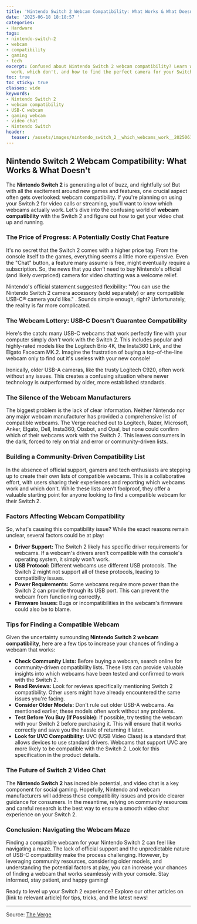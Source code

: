 ```yaml
---
title: 'Nintendo Switch 2 Webcam Compatibility: What Works & What Doesn''t'
date: '2025-06-18 18:18:57 '
categories:
- Hardware
tags:
- nintendo-switch-2
- webcam
- compatibility
- gaming
- tech
excerpt: Confused about Nintendo Switch 2 webcam compatibility? Learn which webcams
  work, which don't, and how to find the perfect camera for your Switch 2 video chat.
toc: true
toc_sticky: true
classes: wide
keywords:
- Nintendo Switch 2
- webcam compatibility
- USB-C webcam
- gaming webcam
- video chat
- Nintendo Switch
header:
  teaser: /assets/images/nintendo_switch_2__which_webcams_work__20250618181857.jpg
---
```


## Nintendo Switch 2 Webcam Compatibility: What Works & What Doesn't

The **Nintendo Switch 2** is generating a lot of buzz, and rightfully so! But with all the excitement around new games and features, one crucial aspect often gets overlooked: webcam compatibility. If you're planning on using your Switch 2 for video calls or streaming, you'll want to know which webcams actually work. Let's dive into the confusing world of **webcam compatibility** with the Switch 2 and figure out how to get your video chat up and running.

### The Price of Progress: A Potentially Costly Chat Feature

It's no secret that the Switch 2 comes with a higher price tag. From the console itself to the games, everything seems a little more expensive. Even the "Chat" button, a feature many assume is free, might eventually require a subscription. So, the news that you *don't* need to buy Nintendo's official (and likely overpriced) camera for video chatting was a welcome relief.

Nintendo's official statement suggested flexibility: "You can use the Nintendo Switch 2 camera accessory (sold separately) or any compatible USB-C® camera you'd like." . Sounds simple enough, right? Unfortunately, the reality is far more complicated.

### The Webcam Lottery: USB-C Doesn't Guarantee Compatibility

Here's the catch: many USB-C webcams that work perfectly fine with your computer simply *don't* work with the Switch 2. This includes popular and highly-rated models like the Logitech Brio 4K, the Insta360 Link, and the Elgato Facecam MK.2. Imagine the frustration of buying a top-of-the-line webcam only to find out it's useless with your new console!

Ironically, older USB-A cameras, like the trusty Logitech C920, often work without any issues. This creates a confusing situation where newer technology is outperformed by older, more established standards.

### The Silence of the Webcam Manufacturers

The biggest problem is the lack of clear information. Neither Nintendo nor any major webcam manufacturer has provided a comprehensive list of compatible webcams. The Verge reached out to Logitech, Razer, Microsoft, Anker, Elgato, Dell, Insta360, Obsbot, and Opal, but none could confirm which of their webcams work with the Switch 2. This leaves consumers in the dark, forced to rely on trial and error or community-driven lists.

### Building a Community-Driven Compatibility List

In the absence of official support, gamers and tech enthusiasts are stepping up to create their own lists of compatible webcams. This is a collaborative effort, with users sharing their experiences and reporting which webcams work and which don't. While these lists aren't foolproof, they offer a valuable starting point for anyone looking to find a compatible webcam for their Switch 2.

### Factors Affecting Webcam Compatibility

So, what's causing this compatibility issue? While the exact reasons remain unclear, several factors could be at play:

*   **Driver Support:** The Switch 2 likely has specific driver requirements for webcams. If a webcam's drivers aren't compatible with the console's operating system, it simply won't work.
*   **USB Protocol:** Different webcams use different USB protocols. The Switch 2 might not support all of these protocols, leading to compatibility issues.
*   **Power Requirements:** Some webcams require more power than the Switch 2 can provide through its USB port. This can prevent the webcam from functioning correctly.
*   **Firmware Issues:** Bugs or incompatibilities in the webcam's firmware could also be to blame.

### Tips for Finding a Compatible Webcam

Given the uncertainty surrounding **Nintendo Switch 2 webcam compatibility**, here are a few tips to increase your chances of finding a webcam that works:

*   **Check Community Lists:** Before buying a webcam, search online for community-driven compatibility lists. These lists can provide valuable insights into which webcams have been tested and confirmed to work with the Switch 2.
*   **Read Reviews:** Look for reviews specifically mentioning Switch 2 compatibility. Other users might have already encountered the same issues you're facing.
*   **Consider Older Models:** Don't rule out older USB-A webcams. As mentioned earlier, these models often work without any problems.
*   **Test Before You Buy (If Possible):** If possible, try testing the webcam with your Switch 2 before purchasing it. This will ensure that it works correctly and save you the hassle of returning it later.
*   **Look for UVC Compatibility:** UVC (USB Video Class) is a standard that allows devices to use standard drivers. Webcams that support UVC are more likely to be compatible with the Switch 2. Look for this specification in the product details.

### The Future of Switch 2 Video Chat

The **Nintendo Switch 2** has incredible potential, and video chat is a key component for social gaming. Hopefully, Nintendo and webcam manufacturers will address these compatibility issues and provide clearer guidance for consumers. In the meantime, relying on community resources and careful research is the best way to ensure a smooth video chat experience on your Switch 2.

### Conclusion: Navigating the Webcam Maze

Finding a compatible webcam for your Nintendo Switch 2 can feel like navigating a maze. The lack of official support and the unpredictable nature of USB-C compatibility make the process challenging. However, by leveraging community resources, considering older models, and understanding the potential factors at play, you can increase your chances of finding a webcam that works seamlessly with your console. Stay informed, stay patient, and happy gaming!

Ready to level up your Switch 2 experience? Explore our other articles on [link to relevant article] for tips, tricks, and the latest news!

---

Source: [The Verge](https://www.theverge.com/nintendo/682008/which-webcams-work-with-nintendo-switch-2)